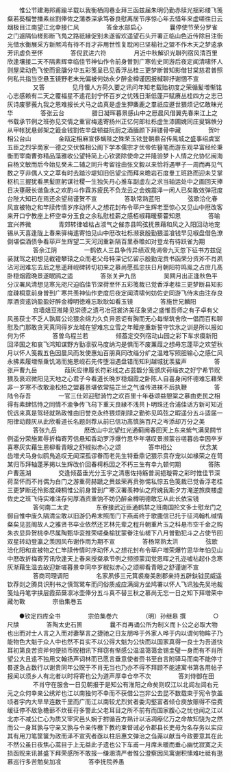 <!-- { "loadSidebar": true } -->
　　惟公节建海邦甫踰半载以我衡栖闾巷业拜三函兹届朱明仍勤赤牍光揺彩缕飞笺粲若葵榴誉播素丝割俸佐之蒲黍深承笃眷良慰离居节序惊心年去惜年来虚嗟徃日云烟极目江南望江北幸接仁风
　　
　　答金水部启心
　　
　　曩停使节荣分罗雀之门遽隔仙槎影断飞鳬之路祇縁促别未遂留欢遥望石头开署正临山色近传除目注衘光借水衡展采方新熈鸿有待不肖才非用世性复耽闲已坚榆社之盟不作木天之梦逺承芳讯虚负至怀
　　
　　答倪武进六符
　　
　　月近中秋解识光聨列宿风清百里欣逢壤接二天不隔素辉幸临佳节神仙作令前身曽到广寒佐史同游后夜定闻清啸怀人则屋梁动色飞使而瓮牖分华五彩笺呈已见香浮丛桂三更梦断曽知影借甘棠慈君普照何私共指当空悬玉镜野老末光偏被何妨永夕醉金樽谨因报椷聊抒谢悃不宣
　　
　　又答
　　
　　见月懐人方荷久要之讯问年知老载贻初度之荣循髪増惭铭心志感赖有二天之覆福星不逺花封宁怀百岁之忧残日渐低蓬戸赋赓丛桂四方之志已灰诗废蓼莪九我之恩难报长犬马之齿真是虚生狎麋鹿之羣祇应遯世猥烦记忆敢昧光华
　　
　　答张云台
　　
　　腊日凝晖暮景感山中之厯晨风借翼先春来江上之书载承节例之班弥见交情之重官梅逺寄扬州正忆何郎社栎虚生漆圃媿同庄叟锦帙分从甲帐犹悬邺架之籖金钱割佐辛盘顿益阮厨之酒腼颜下拜镂骨中藏
　　
　　贺叶相公台山
　　
　　金瓯定相麻宣侈螭陛之殊荣玉铉登朝鼎召传鳯城之盛事绍虞室五臣之烈孚啇家一德之交伏惟相公阁下学本儒宗才优帝佐簮笔而游东观早富经纶秉衡而宰南曹弥精品藻雅收公望特简上心钦褒除使命之并隆验梦卜人情之允协忆闽海自杨文敏而后今始见癸未二辅之同升考留铨由张文毅以来恰将遇甲子一周而再见气数之亨非偶人文之萃有时去踏沙堤知旧侣望尘而拜来曕岩石度羣工班路而迎未艾掌枢机三握犹看黒髪匪躬谋社稷一生独矢丹心推车副虚左之求当轴运处中之画回天捧日决壅蔽长谐鱼水之欢酌斗作霖苏疲民不负龙云之会媿震泽一闲人已矣敢效弹冠度台陛大知已在焉还余望舄谨贺不宣
　　
　　答耿常熟蓝阳
　　
　　弦歌洽化春风宣被物之和竿牍传情岁序动怀人之想花封布令荜户生辉老至惊心又见山中厯改客来开口宁教座上杯空幸分玉食之余私慰桂薪之感栢椒藉暖藜藿知恩
　　
　　答喻宜兴养微
　　
　　青郊转律嘘枯占淑气之催赤县鸣弦抚景藉和风之入阳回动地宠锡从天喜逢陇上春来驿梅逺寄怕见山中厯改社栎濒衰殷勤猥滥飡钱早见椒盘借色潦倒堪偿酒债争看荜戸生辉望二天河润重新隔百里泰曕如对登龙有待跃雀为期
　　
　　答余江阴
　　
　　一鹤依人三县争传异绩双鳬谒帝九天忽下征书方兹促装就驾之初想见截镫攀辕之众而老父母特深记忆留示殷勤宠贲书函荣分资斧不肖夙沾河润难忘去后之思遥拜岘碑转切初来之慕尚愿孤忠扶日月朝阳符鸣鳯之占庻几髙卧穏烟霞晩景遂眠鸥之适
　　
　　答张关尹九岳
　　
　　吴闗月出正逢秋色平分汉署风清想见寒光咫尺迫临佳节深荷至怀五彩笺裁已觉香浮老桂三更梦断县知影度疎桐意前身曽到广寒共羡神仙作吏度后夜定闻清啸何妨佐史同游飞侍末由注存良厚酒资逺饷盈盈好醉金樽明徳难忘耿耿如看玉镜
　　
　　答施世兄麟阳
　　
　　宫墙爼豆推隆见崇德之遗弓冶冠裳济美征象贤之盛惟吾师之有子卓有父风虽获士不乏人孰肩公论猥余绵力久负异恩讵有胸而无心毎惭筑舍欣一倡而百和聊慰及门那敢贪天真同得岁龙城在望难忘立雪之年鳣座重新誓守饮氷之训是所以报如何为怀
　　
　　答曽乌程兰若
　　
　　倾葢定交列宿动山园之彩下车求瘼新阳回泽国之和哀飞鸿知谋野方勤凛驭马度纳沟是惧而不废蒹葭之想毋忘蓬荜之欢望秋月以怀人笺裁五色因晨风而发使惠灿百朋真同改缁分纩之温难写照胆输心之感仁风永拂素履増惭乗饥渇而施恩岘石先传堕泪遇盘错而知利越城犹羡蜚声
　　
　　答张戸曹九岳
　　
　　葭灰应律履长符彩线之占芸馥分笺颁庆荷缁衣之好宁希节贶猥及衰迟微阳见天地之心君子今看道长晩岁穏烟霞之卧陈人自喜身闲怀德难忘藉荣非一岁寒不改敢渝松柏之盟暮景堪依常挹芷兰之气谁传进袜不后执鞭
　　
　　答陆令存吾
　　
　　一官三仕郊迎慰骑竹之欢百里十年巷颂益憩棠之慕由吏民之相得有素肆怙恃之同情不渝争传飞舄下重天良縁不浅共卜明珠还合浦佳话方新可知近恱远来真是驾轻就熟政惟由旧誉克永终猥烦削牍之勤弥见鸣弦之暇遥分五斗适届一阳律动葭灰从此欣看道长名题剡荐从前已信功髙慎旃百尺之岑添却万分之美
　　
　　答张九岳
　　
　　厯改山中北望红光通蓟阙春回天上东来紫气满吴闗节例遥分荣施累辱折梅寄芳信悬知香动罗浮爆竹思华年堪叹景濒蒙谷嗟暮齿幸因卒岁喜寒灰实藉生恩柳看青眼之舒椒拟赤心之颂
　　
　　答申相公
　　
　　伏念某齿増犬马身似鸥鳬追叹无闻深孤谬眷而老先生特垂鼎记猥示贲存宠以如椽荣之在笥某归币拜轴蓬茅掲以生辉改价回春樗栎因之不朽三生有幸九顿何期
　　
　　答陈户曹莲湖
　　
　　交逢倾葢垂光分玉宇之清惠佐持觞普润挹璇霄之彩时惟佳节深荷至怀而不肖偶为白门之游重荷赫蹏之赉兹荣再贲弥惕私悰五色笺裁已觉香浮老桂三更梦断还怜影度疎桐惟公前身曽到广寒汉署羡神仙之府媿我斯夕方淹逆旅庾楼虚佐史之班飞侍实难注存何厚酒资重饷不妨仍醉金樽明德敢忘从此长依宝镜
　　
　　答何南二太史
　　
　　东寮接武近臣通鹤禁之班南国抡文多士慰龙门之御自惟中废久隔清尘敢以旧游仍希末照而门下燕甫终于歌鹿信已托于征鸿翰札缄情粲矣见芸阁故人之雅贤书卒业依然还艺林先辈之程升朝重片玉之科悬市空千金之购朱衣显异贺桃李尽属陶甄华衮推荣嗟桑榆犹蒙眷注仙槎下八月曽勤犯斗之占使节回双星转动登瀛之羡因风布谢作雨为期不宣
　　
　　答杨常熟太洪
　　
　　弦歌洽化阳和宣被物之仁竿牍传情时序动怀人之想花封布令荜户増荣爆竹思华年怕见山中厯改折梅寄芳讯欣逢天上春来授粲承节例之频颁蒙润觉恩晖之孔迩嘘枮起仆念寒灰渐藉生温去故迎新嗟暮景幸同卒岁椒拟赤心之颂柳看青眼之舒谨谢不宣
　　
　　答商司理调阳
　　
　　名家夙侈三元箕裘裔美剧郡亲持五辟鈇钺民威遥钦荐剡之腾具识刑书之慎驾鹭车而问俗质成应满闽方坐鸠署以怀人飞讯独先吴地裁笺灿丹笔字挟层霞茹蘖凛冰壶俸分五斗真不替三秋之慕尚无忘一日之知下拜増荣中藏勿斁
　　
　　宗伯集巻五
　　

　　●钦定四库全书
　　
　　宗伯集巻六
　　
　　（明）孙继皋 撰
　　
　　○尺牍
　　
　　答陶太史石篑
　　
　　曩不肖再诵公所为制义而卜公之必取大物也出而对士人言之入而对妻孥言之捷驰之日友朋哗于外家人哗于内以谓何物眸子乃能物色大魁于众人中也然不肖实不以公得大魁为公快而以国家真得一良士为吾道快耳初第良苦资斧何便损币贶相讯下拜窃有惭感公温温蔼蔼金锡圭璧一身而有不肖所望公大且逺不独用文翰扬声词林而已愿言垂意使者赍书至自言附驿马而南不能停寸晷遂急占数行以谢贵同年公贶于不肖无当也乃亦不得不拜顾不能遽寓书第各用帖子报闻以须乡人有北者以时将寄也公为道声厚幸仓卒不次
　　
　　答刘侍御在田
　　
　　不肖守在服舍一日见朝报于是知公有淮阳之命矣则叹江以北闾左闾右元元之众何幸亲公绣斧也江以南独何不幸而不获借公岂非公去昆不数载束于宪令欤盖顷者宇内大旱旱连数千里而广而江以南较尤烈贫者委沟壑富者倾仓庾放赈得不偿费缓征停不敌急檐蔀不炊萑苻多警此父老耳目之所不前有而国家腹心之忧也闻之江以北亦不减公仁心为质又宰灾邑乆娴于拊循百方熟计以活凋瘵亿万之命故知饶为之然而公一身耳孰与守亲又孰与令亲传檄下教约束督诫必令郡县长吏毋为名存务以实应其有用刀笔筐箧为政而泽不宣究者亟以柱后惠文弹治之刍荛以献当今政要意其在此不然公虽日夜焦心蒿目于上无益此孑遗也公下车甫一月席未暖而垂心幽忧寂寞之夫损函贶来讯甚盛下拜荣感所不敢报一缣溷清严者惟公澄察因风寓谢积愫难吐祗有逖慕巡行多苦勉矣加飡
　　
　　答李抚院养愚
　　
